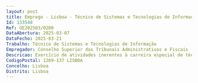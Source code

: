 ```yaml
--- 
layout: post
title: Emprego - Lisboa - Técnico de Sistemas e Tecnologias de Informação
Id: 133548
Ref: OE202503/0200
DataAbertura: 2025-03-07
DataFecho: 2025-03-21
Trabalho: Técnico de Sistemas e Tecnologias de Informação
Empregador: Conselho Superior dos Tribunais Administrativos e Fiscais
Descricao: Exercício de atividades inerentes à carreira especial de técnico de sistemas e tecnologias de informação das carreiras de Informática da Administração Pública, definidas pelo Decreto Lei n.º 88 2023 de 10 de outubro, entre outras, as seguintes funções principais  a) instalar componentes de hardware e software, designadamente, de sistemas servidores, dispositivos de comunicações, estações de trabalho, periféricos e suporte lógico utilitário, assegurando a respetiva manutenção e atualização  b) gerar e documentar as configurações e organizar e manter atualizado o arquivo dos manuais de instalação, operação e utilização dos sistemas e procedimentos internos do organismo  c) controlo e operação dos sistemas, computadores, periféricos e dispositivos de comunicações instalados, atribuir, otimizar e desafetar os recursos, identificar as anomalias e desencadear as ações de regularização requeridas  d) apoiar os utilizadores finais na operação dos equipamentos e no diagnóstico e resolução dos respetivos problemas  apoiar os utilizadores de primeira e segunda linha  e) zelar pela manutenção de parque informático com intervenções físicas periódicas tanto com vista a manutenção do hardware como melhoria contínua do parque informático do CSTAF, bem como controlo diário com recurso a ferramentas próprias para o efeito  f) apoiar os utilizadores via telefone, presencial e através de outras ferramentas de comunicação a designar, de forma a garantir o bom funcionamento de todos os serviços informáticos garantidos pelo CSTAF  g) garantir a gestão e manutenção de equipamentos audiovisuais e de videoconferência  h) prestar apoio na preparação de salas de reunião, por via de instalação de equipamentos audiovisuais e de videoconferência, realização de teste com entidades externas, testes de qualidade e carga  i) prestar apoio a integrantes externos no acesso a videoconferências e na gravação e disponibilização de gravações de reuniões  j) garantir a instalação de Software instalado em todas as máquinas de utilizadores do parque informático do CSTAF, com vista a primar pela segurança e eficiência do serviço  k) utilização integrada com ferramentas como o Microsoft Intune e o ActiveDirectory  l) assegurar a gestão de Utilizadores com a criação, gestão de acessos e eliminação de users na Active Directory, bem como o controlo da sua integração com o Microsoft Intune, atribuindo equipamentos a cada utilizador, bem como a atribuição de licenças Microsoft 365 e outras licenças de número limitado  m) garantir a gestão de tickets recebidos em plataforma de ticketing entre os membros mais indicados da equipa, gestão de métricas de backlog de tickets e controlo do estado dos mesmos  n) garantir a gestão do economato informático, no necessário às diferentes secções do CSTAF, bem como a entrega de materiais como novos computadores, depois de preparados e registados através do Microsoft Intune  o) manter atualizado o inventário do economato informático do CSTAF.
CodigoPostal: 1269-137 LISBOA
Concelho: Lisboa
Distrito: Lisboa
--- 
```

